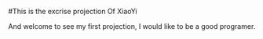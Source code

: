 #This is the excrise projection Of XiaoYi

And welcome to see my first projection, I would like to be a good programer.